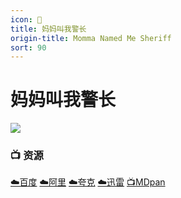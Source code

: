 ```yaml
---
icon: 🚓
title: 妈妈叫我警长
origin-title: Momma Named Me Sheriff
sort: 90
---
```

# 妈妈叫我警长

![](/assets/image/%E5%BE%AE%E4%BF%A1%E6%88%AA%E5%9B%BE_20250418122827.png)

### 📺 资源 <Badge type="tip" text="YYeTs人人字幕组" />

[☁️百度](https://pan.baidu.com/s/13w7wXAarkMJKx6fo5Cn6nA?pwd=ehjf) [☁️阿里](https://www.alipan.com/s/aTDjw8G76af) [☁️夸克](https://pan.quark.cn/s/6e72451f71d9) [☁️迅雷](https://pan.xunlei.com/s/VOO67b-jMUsM6i9cfJINTc0KA1?pwd=6s69#) [📺MDpan](https://pan.mdsub.top/%E5%A6%88%E5%A6%88%E5%8F%AB%E6%88%91%E8%AD%A6%E9%95%BF)
